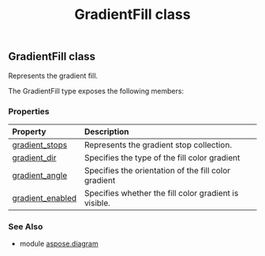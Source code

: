﻿---
title: GradientFill class
second_title: Aspose.Diagram for Python via .NET API References
description: 
type: docs
weight: 990
url: /python-net/aspose.diagram/gradientfill/
is_root: false
---

## GradientFill class

Represents the gradient fill.



The GradientFill type exposes the following members:

### Properties
| Property | Description |
| :- | :- |
| [gradient_stops](/diagram/python-net/aspose.diagram/gradientfill/gradient_stops) | Represents the gradient stop collection. |
| [gradient_dir](/diagram/python-net/aspose.diagram/gradientfill/gradient_dir) | Specifies the type of the fill color gradient |
| [gradient_angle](/diagram/python-net/aspose.diagram/gradientfill/gradient_angle) | Specifies the orientation of the fill color gradient |
| [gradient_enabled](/diagram/python-net/aspose.diagram/gradientfill/gradient_enabled) | Specifies whether the fill color gradient is visible. |


### See Also

* module [aspose.diagram](../)
